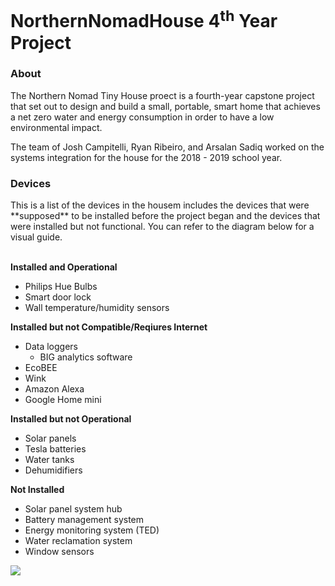 # NorthernNomadHouse 4<sup>th</sup> Year Project #

<h3>About</h3>
The Northern Nomad Tiny House proect is a fourth-year capstone project that set out to design and build a small, portable, smart home that achieves a net zero water and energy consumption in  order to have a low environmental impact. 

The team of Josh Campitelli, Ryan Ribeiro, and Arsalan Sadiq worked on the systems integration for the house for the 2018 - 2019 school year.

<h3>Devices</h3>
This is a list of the devices in the housem includes the devices that were **supposed** to be installed before the project began and the devices that were installed but not functional. You can refer to the diagram below for a visual guide.</br></br>

**Installed and Operational**
- Philips Hue Bulbs
- Smart door lock
- Wall temperature/humidity sensors
  
**Installed but not Compatible/Reqiures Internet**
- Data loggers
  - BIG analytics software
- EcoBEE
- Wink
- Amazon Alexa
- Google Home mini

**Installed but not Operational**
- Solar panels
- Tesla batteries
- Water tanks
- Dehumidifiers

**Not Installed**
- Solar panel system hub
- Battery management system
- Energy monitoring system (TED)
- Water reclamation system
- Window sensors

![](https://github.com/joshcampitelli/NorthernNomadHouse/blob/readmeRevisions/docs/full%20house%20diagram.png)
